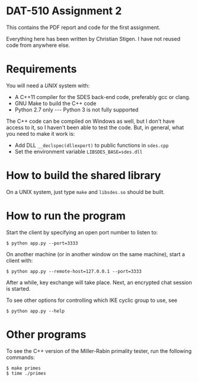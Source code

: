 DAT-510 Assignment 2
====================

This contains the PDF report and code for the first assignment.

Everything here has been written by Christian Stigen. I have not reused code
from anywhere else.

Requirements
============

You will need a *UNIX* system with:

  * A C++11 compiler for the SDES back-end code, preferably gcc or clang.
  * GNU Make to build the C++ code
  * Python 2.7 only --- Python 3 is not fully supported

The C++ code can be compiled on Windows as well, but I don't have access to it,
so I haven't been able to test the code. But, in general, what you need to make
it work is:

  * Add DLL `__declspec(dllexport)` to public functions in `sdes.cpp`
  * Set the environment variable `LIBSDES_BASE=sdes.dll`

How to build the shared library
===============================

On a UNIX system, just type `make` and `libsdes.so` should be built.

How to run the program
=======================

Start the client by specifying an open port number to listen to:

    $ python app.py --port=3333

On another machine (or in another window on the same machine), start a client
with:

    $ python app.py --remote-host=127.0.0.1 --port=3333

After a while, key exchange will take place. Next, an encrypted chat session is
started.

To see other options for controlling which IKE cyclic group to use, see

    $ python app.py --help

Other programs
==============

To see the C++ version of the Miller-Rabin primality tester, run the following
commands:

    $ make primes
    $ time ./primes

